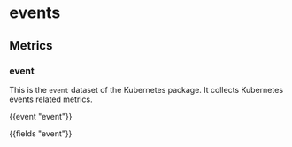 # events

## Metrics

### event

This is the `event` dataset of the Kubernetes package. It collects Kubernetes events
related metrics.

{{event "event"}}

{{fields "event"}}